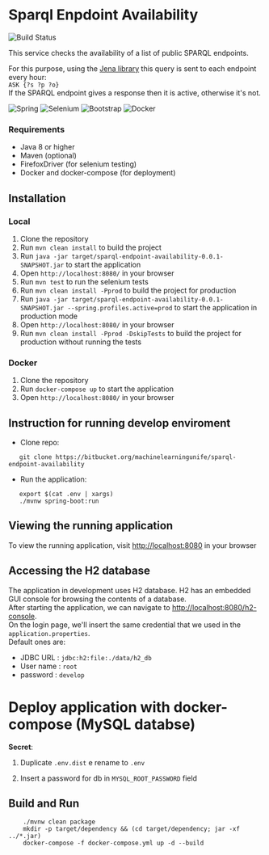 # Sparql Enpdoint Availability
![Build Status](https://github.com/lglot/sparql-endpoint-availability/actions/workflows/build_test_deploy.yml/badge.svg)

This service checks the availability of a list of public SPARQL endpoints. 

For this purpose, using the <a href="https://jena.apache.org/">Jena library</a> this query is sent to each endpoint every hour: <br>
`ASK {?s ?p ?o}` <br>
If the SPARQL endpoint gives a response then it is active, otherwise it's not.

![Spring](https://img.shields.io/badge/Spring_Boot-F2F4F9?style=for-the-badge&logo=spring-boot)
![Selenium](https://img.shields.io/badge/Selenium-43B02A?style=for-the-badge&logo=Selenium&logoColor=white)
![Bootstrap](https://img.shields.io/badge/Bootstrap-563D7C?style=for-the-badge&logo=bootstrap&logoColor=white)
![Docker](https://img.shields.io/badge/docker-%230db7ed.svg?style=for-the-badge&logo=docker&logoColor=white)


### Requirements

- Java 8 or higher
- Maven (optional)
- FirefoxDriver (for selenium testing)
- Docker and docker-compose (for deployment)

## Installation

### Local

1. Clone the repository
2. Run `mvn clean install` to build the project
3. Run `java -jar target/sparql-endpoint-availability-0.0.1-SNAPSHOT.jar` to start the application
4. Open `http://localhost:8080/` in your browser
5. Run `mvn test` to run the selenium tests
6. Run `mvn clean install -Pprod` to build the project for production
7. Run `java -jar target/sparql-endpoint-availability-0.0.1-SNAPSHOT.jar --spring.profiles.active=prod` to start the application in production mode
8. Open `http://localhost:8080/` in your browser
9. Run `mvn clean install -Pprod -DskipTests` to build the project for production without running the tests

### Docker

1. Clone the repository
2. Run `docker-compose up` to start the application
3. Open `http://localhost:8080/` in your browser

## Instruction for running develop enviroment

- Clone repo:

```console
   git clone https://bitbucket.org/machinelearningunife/sparql-endpoint-availability
```

- Run the application:

```console
   export $(cat .env | xargs)
   ./mvnw spring-boot:run 
```

## Viewing the running application

To view the running application, visit [http://localhost:8080](http://localhost:8080) in your browser

## Accessing the H2 database

The application in development uses H2 database.
H2 has an embedded GUI console for browsing the contents of a database.  
After starting the application, we can navigate to [http://localhost:8080/h2-console](http://localhost:8080/h2-console).  
On the login page, we'll insert the same credential that we used in the `application.properties`.  
Default ones are:

- JDBC URL : `jdbc:h2:file:./data/h2_db`
- User name : `root`
- password : `develop`

# Deploy application with docker-compose (MySQL databse)

**Secret**:

1. Duplicate `.env.dist` e rename to `.env`

1. Insert a password for db in `MYSQL_ROOT_PASSWORD` field

## Build and Run

```console
    ./mvnw clean package
    mkdir -p target/dependency && (cd target/dependency; jar -xf ../*.jar)
    docker-compose -f docker-compose.yml up -d --build       
```
